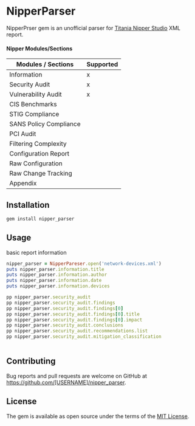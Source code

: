 # NipperParser

NipperPrser gem is an unofficial parser for [Titania Nipper Studio](https://www.titania.com/products/nipper-studio) XML report.


#### Nipper Modules/Sections

| Modules / Sections     | Supported |
|------------------------|-----------|
| Information            |     x     |
| Security Audit         |     x     |
| Vulnerability Audit    |     x     |
| CIS Benchmarks         |           |
| STIG Compliance        |           |
| SANS Policy Compliance |           |
| PCI Audit              |           |
| Filtering Complexity   |           |
| Configuration Report   |           |
| Raw Configuration      |           |
| Raw Change Tracking    |           |
| Appendix               |           |
 

## Installation

```ruby
gem install nipper_parser
```
## Usage

basic report information 
```ruby
nipper_parser = NipperPareser.open('network-devices.xml') 
puts nipper_parser.information.title
puts nipper_parser.information.author
puts nipper_parser.information.date
puts nipper_parser.information.devices

pp nipper_parser.security_audit
pp nipper_parser.security_audit.findings
pp nipper_parser.security_audit.findings[0]
pp nipper_parser.security_audit.findings[0].title
pp nipper_parser.security_audit.findings[0].impact
pp nipper_parser.security_audit.conclusions
pp nipper_parser.security_audit.recommendations.list
pp nipper_parser.security_audit.mitigation_classification
 
```


## Contributing

Bug reports and pull requests are welcome on GitHub at https://github.com/[USERNAME]/nipper_parser.


## License

The gem is available as open source under the terms of the [MIT License](http://opensource.org/licenses/MIT).

